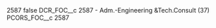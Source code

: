 <?xml version="1.0" encoding="UTF-8"?>
<CustomMetadata xmlns="http://soap.sforce.com/2006/04/metadata" xmlns:xsi="http://www.w3.org/2001/XMLSchema-instance" xmlns:xsd="http://www.w3.org/2001/XMLSchema">
    <label>2587</label>
    <protected>false</protected>
    <values>
        <field>DCR_FOC__c</field>
        <value xsi:type="xsd:string">2587 - Adm.-Engineering &amp;Tech.Consult (37)</value>
    </values>
    <values>
        <field>PCORS_FOC__c</field>
        <value xsi:type="xsd:string">2587</value>
    </values>
</CustomMetadata>
